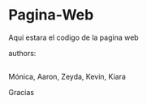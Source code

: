 # Pagina-Web
Aqui estara el codigo de la pagina web

authors: 
## 
Mónica, Aaron, Zeyda, Kevin, Kiara

Gracias